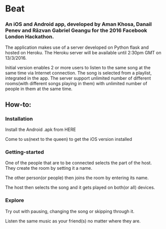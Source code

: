 # Beat
### An iOS and Android app, developed by Aman Khosa, Danail Penev and Răzvan Gabriel Geangu for the 2016 Facebook London Hackathon.

The application makes use of a server developed on Python flask and hosted on Heroku. The Heroku server will be available until 2:30pm GMT on 13/3/2016.


Initial version enables 2 or more users to listen to the same song at the same time via Internet connection. 
The song is selected from a playlist, integrated in the app. The server support unlimited number of different rooms(with different songs playing in them) with unlimited number of people in them at the same time.

## How-to:

### Installation
Install the Android .apk from HERE

Come to us(next to the queen) to get the iOS version installed

### Getting-started
One of the people that are to be connected selects the part of the host. They create the room by setting it a name.

The other person(or people) then joins the room by entering its name.

The host then selects the song and it gets played on both(or all) devices.

### Explore
Try out with pausing, changing the song or skipping through it.

Listen the same music as your friend(s) no matter where they are.